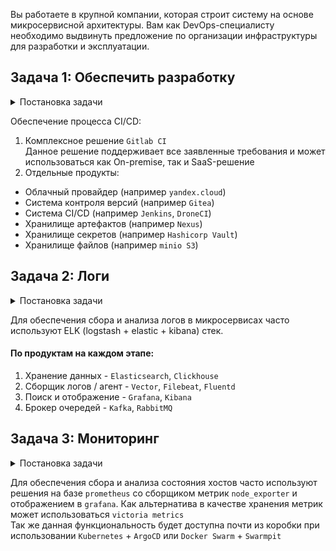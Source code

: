 Вы работаете в крупной компании, которая строит систему на основе микросервисной архитектуры.
Вам как DevOps-специалисту необходимо выдвинуть предложение по организации инфраструктуры для разработки и эксплуатации.


## Задача 1: Обеспечить разработку

<details>
<summary>Постановка задачи</summary>
Предложите решение для обеспечения процесса разработки: хранение исходного кода, непрерывная интеграция и непрерывная поставка. 
Решение может состоять из одного или нескольких программных продуктов и должно описывать способы и принципы их взаимодействия.

Решение должно соответствовать следующим требованиям:
- облачная система;
- система контроля версий Git;
- репозиторий на каждый сервис;
- запуск сборки по событию из системы контроля версий;
- запуск сборки по кнопке с указанием параметров;
- возможность привязать настройки к каждой сборке;
- возможность создания шаблонов для различных конфигураций сборок;
- возможность безопасного хранения секретных данных (пароли, ключи доступа);
- несколько конфигураций для сборки из одного репозитория;
- кастомные шаги при сборке;
- собственные докер-образы для сборки проектов;
- возможность развернуть агентов сборки на собственных серверах;
- возможность параллельного запуска нескольких сборок;
- возможность параллельного запуска тестов.
</details>

Обеспечение процесса CI/CD:  
1. Комплексное решение `Gitlab CI`  
   Данное решение поддерживает все заявленные требования и может использоваться как On-premise, так и SaaS-решение 
2. Отдельные продукты:
- Облачный провайдер (например `yandex.cloud`)
- Система контроля версий (например `Gitea`)
- Система CI/CD (например `Jenkins`, `DroneCI`)
- Хранилище артефактов (например `Nexus`)
- Хранилище секретов (например `Hashicorp Vault`)
- Хранилище файлов (например `minio S3`)

## Задача 2: Логи

<details>
<summary>Постановка задачи</summary>
Предложите решение для обеспечения сбора и анализа логов сервисов в микросервисной архитектуре.
Решение может состоять из одного или нескольких программных продуктов и должно описывать способы и принципы их взаимодействия.

Решение должно соответствовать следующим требованиям:
- сбор логов в центральное хранилище со всех хостов, обслуживающих систему;
- минимальные требования к приложениям, сбор логов из stdout;
- гарантированная доставка логов до центрального хранилища;
- обеспечение поиска и фильтрации по записям логов;
- обеспечение пользовательского интерфейса с возможностью предоставления доступа разработчикам для поиска по записям логов;
- возможность дать ссылку на сохранённый поиск по записям логов.
</details>

Для обеспечения сбора и анализа логов в микросервисах часто используют ELK (logstash + elastic + kibana) стек.   
#### По продуктам на каждом этапе:   
1. Хранение данных - `Elasticsearch`, `Clickhouse`
2. Сборщик логов / агент - `Vector`, `Filebeat`, `Fluentd` 
3. Поиск и отображение - `Grafana`, `Kibana`
4. Брокер очередей - `Kafka`, `RabbitMQ` 

## Задача 3: Мониторинг

<details>
<summary>Постановка задачи</summary>
Предложите решение для обеспечения сбора и анализа состояния хостов и сервисов в микросервисной архитектуре.
Решение может состоять из одного или нескольких программных продуктов и должно описывать способы и принципы их взаимодействия.  

Решение должно соответствовать следующим требованиям:
- сбор метрик со всех хостов, обслуживающих систему;
- сбор метрик состояния ресурсов хостов: CPU, RAM, HDD, Network;
- сбор метрик потребляемых ресурсов для каждого сервиса: CPU, RAM, HDD, Network;
- сбор метрик, специфичных для каждого сервиса;
- пользовательский интерфейс с возможностью делать запросы и агрегировать информацию;
- пользовательский интерфейс с возможностью настраивать различные панели для отслеживания состояния системы.
</details>

Для обеспечения сбора и анализа состояния хостов часто используют решения на базе `prometheus` со сборщиком метрик `node_exporter` и отображением в `grafana`. Как альтернатива в качестве хранения метрик может использоваться `victoria metrics`  
Так же данная функциональность будет доступна почти из коробки при использовании `Kubernetes` + `ArgoCD` или `Docker Swarm` + `Swarmpit`  
